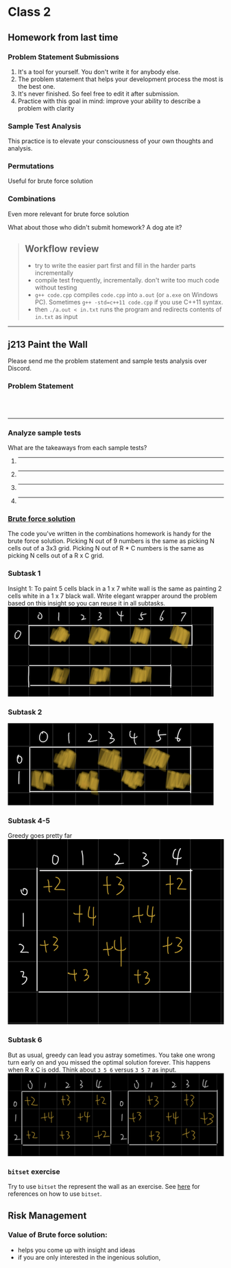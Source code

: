 # Class 2
## Homework from last time
### Problem Statement Submissions
1. It's a tool for yourself. You don't write it for anybody else.
2. The problem statement that helps your development process the most is the best one. 
3. It's never finished. So feel free to edit it after submission.
4. Practice with this goal in mind: improve your ability to describe a problem with clarity

### Sample Test Analysis
This practice is to elevate your consciousness of your own thoughts and analysis.

### Permutations
Useful for brute force solution

### Combinations
Even more relevant for brute force solution

What about those who didn't submit homework? A dog ate it?

> ## Workflow review
> - try to write the easier part first and fill in the harder parts incrementally
> - compile test frequently, incrementally. don't write too much code without testing
> - `g++ code.cpp` compiles `code.cpp` into `a.out` (or `a.exe` on Windows PC). Sometimes `g++ -std=c++11 code.cpp` if you use C++11 syntax.
> - then `./a.out < in.txt` runs the program and redirects contents of `in.txt` as input

---

## j213 Paint the Wall
Please send me the problem statement and sample tests analysis over Discord.
### Problem Statement
<br><br>
__________________________

### Analyze sample tests
What are the takeaways from each sample tests?

1. __________________________
2. __________________________
3. __________________________
4. __________________________

### [Brute force solution](https://github.com/miyagi-sensei/j213/blob/main/brute.cpp)
The code you've written in the combinations homework is handy for the brute force solution.
Picking N out of 9 numbers is the same as picking N cells out of a 3x3 grid.
Picking N out of R * C numbers is the same as picking N cells out of a R x C grid.

### Subtask 1
Insight 1: To paint 5 cells black in a 1 x 7 white wall is the same as painting 2 cells white in a 1 x 7 black wall.
Write elegant wrapper around the problem based on this insight so you can reuse it in all subtasks.
![](subtask1.jpeg)
### Subtask 2
![](subtask2.jpeg)

### Subtask 4-5
Greedy goes pretty far
![](subtask4-5.jpeg)

### Subtask 6
But as usual, greedy can lead you astray sometimes. You take one wrong turn early on and you missed the optimal solution forever. This happens when R x C is odd.
Think about `3 5 6` versus `3 5 7` as input.
![](subtask6.jpeg)

### `bitset` exercise
Try to use `bitset` the represent the wall as an exercise. See [here](https://www.cplusplus.com/reference/bitset/bitset/?kw=bitset) for references on how to use `bitset`. 

## Risk Management
### Value of Brute force solution:
- helps you come up with insight and ideas
- if you are only interested in the ingenious solution, 
